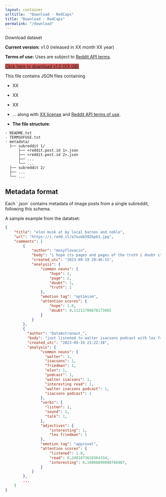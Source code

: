 ```yaml
---
layout: container
urltitle:  "Download · RedCaps"
title: "Download · RedCaps"
permalink: "/download"
---
```


<!-- Download page can use CSS from home page. -->

<link rel="stylesheet" type="text/css" href="/static/css/explore.css">


<div class="cover-subtitle-container">
    <div class="text-left cover-text">Download dataset</div>
</div>  

**Current version:** v1.0 (released in XX month XX year)

**Terms of use:**
Uses are subject to <a href="//www.reddit.com/wiki/api-terms" target="_blank">Reddit API terms</a>.


<a href="" class="btn btn-danger" style="background-color: #d45855">
Click here to download v1.0 (XX GB)
</a>

This file contains JSON files containing 

- XX
- XX
- XX
- ...
along with <a href="" target="_blank">XX license</a>
and <a href="//www.reddit.com/wiki/api" target="_blank">Reddit API terms of use</a>.

- **The file structure**:

```text
- README.txt
- TERMSOFUSE.txt
- metadata/
  ├── subreddit 1/
      ├── <reddit.post.id 1>.json
      ├── <reddit.post.id 2>.json
      ├── ...
      └── ...
  ├── subreddit 2/
  ├── ...
  └── ...
```



<div class="row homesec-title">
    <h2>Metadata format</h2>
  </div>
Each `<reddit.post.id>.json` contains metadata of image posts from a single subreddit,
following this schema.


A sample example from the datatset:
```json
{
    "title": "elon musk at my local barnes and noble",
    "url": "https://i.redd.it/a7oueb592bpb1.jpg",
    "comments": [
        {
            "author": "moxyfloxacin",
            "body": "i hope its pages and pages of the truth i doubt it though",
            "created_utc": "2023-09-19 20:46:15",
            "analysis": {
                "common nouns": {
                    "hope": 1,
                    "page": 2,
                    "doubt": 1,
                    "truth": 1
                },
                "emotion tag": "optimism",
                "attention scores": {
                    "hope": 1.0,
                    "doubt": 0.11211709678173065
                }
            }
        },
        {
          "author": "DataAstronaut_",
          "body": "just listened to walter isacsons podcast with lex friedman from the sound of him talking about elon on it should be an interesting read",
          "created_utc": "2023-09-19 21:22:38",
          "analysis": {
                "common nouns": {
                  "walter": 1,
                  "isacsons": 1,
                  "friedman": 1,
                  "elon": 1,
                  "podcast": 1,
                  "walter isacsons": 1,
                  "interesting read": 1,
                  "walter isacsons podcast": 1,
                  "isacsons podcast": 1
                },
                "verbs": {
                  "listen": 1,
                  "sound": 1,
                  "talk": 1,
                },
                "adjectives": {
                    "interesting": 1,
                    "lex friedman": 1
                },
                "emotion tag": "approval",
                "attention scores": {
                    "listened": 1.0,
                    "read": 0.2401873618364334,
                    "interesting": 0.10860899090766907,
                }
            }
        },
        ...
    ]
}
```
